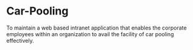 # Car-Pooling
To maintain a web based intranet application that enables the corporate employees within an organization to avail the facility of car pooling effectively.
